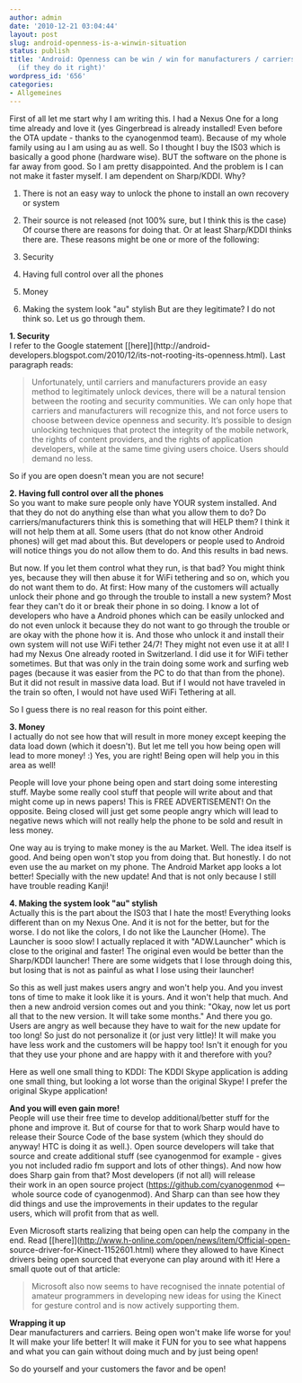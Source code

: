 ```yaml
---
author: admin
date: '2010-12-21 03:04:44'
layout: post
slug: android-openness-is-a-winwin-situation
status: publish
title: 'Android: Openness can be win / win for manufacturers / carriers / customers
  (if they do it right)'
wordpress_id: '656'
categories:
- Allgemeines
---
```


First of all let me start why I am writing this. I had a Nexus One for a long
time already and love it (yes Gingerbread is already installed! Even before
the OTA update - thanks to the cyanogenmod team). Because of my whole family
using au I am using au as well. So I thought I buy the IS03 which is basically
a good phone (hardware wise). BUT the software on the phone is far away from
good. So I am pretty disappointed. And the problem is I can not make it faster
myself. I am dependent on Sharp/KDDI. Why?

  1. There is not an easy way to unlock the phone to install an own recovery or system
  2. Their source is not released (not 100% sure, but I think this is the case)
Of course there are reasons for doing that. Or at least Sharp/KDDI thinks
there are. These reasons might be one or more of the following:

  1. Security
  2. Having full control over all the phones
  3. Money
  4. Making the system look "au" stylish
But are they legitimate? I do not think so. Let us go through them.

**1. Security**  
I refer to the Google statement [[here]](http://android-
developers.blogspot.com/2010/12/its-not-rooting-its-openness.html). Last
paragraph reads:

> Unfortunately, until carriers and manufacturers provide an easy method to
legitimately unlock devices, there will be a natural tension between the
rooting and security communities. We can only hope that carriers and
manufacturers will recognize this, and not force users to choose between
device openness and security. It’s possible to design unlocking techniques
that protect the integrity of the mobile network, the rights of content
providers, and the rights of application developers, while at the same time
giving users choice. Users should demand no less.

So if you are open doesn't mean you are not secure!

**2. Having full control over all the phones**  
So you want to make sure people only have YOUR system installed. And that they
do not do anything else than what you allow them to do? Do
carriers/manufacturers think this is something that will HELP them? I think it
will not help them at all. Some users (that do not know other Android phones)
will get mad about this. But developers or people used to Android will notice
things you do not allow them to do. And this results in bad news.

But now. If you let them control what they run, is that bad? You might think
yes, because they will then abuse it for WiFi tethering and so on, which you
do not want them to do. At first: How many of the customers will actually
unlock their phone and go through the trouble to install a new system? Most
fear they can't do it or break their phone in so doing. I know a lot of
developers who have a Android phones which can be easily unlocked and do not
even unlock it because they do not want to go through the trouble or are okay
with the phone how it is. And those who unlock it and install their own system
will not use WiFi tether 24/7! They might not even use it at all! I had my
Nexus One already rooted in Switzerland. I did use it for WiFi tether
sometimes. But that was only in the train doing some work and surfing web
pages (because it was easier from the PC to do that than from the phone). But
it did not result in massive data load. But if I would not have traveled in
the train so often, I would not have used WiFi Tethering at all.

So I guess there is no real reason for this point either.

**3. Money**  
I actually do not see how that will result in more money except keeping the
data load down (which it doesn't). But let me tell you how being open will
lead to more money! :) Yes, you are right! Being open will help you in this
area as well!

People will love your phone being open and start doing some interesting stuff.
Maybe some really cool stuff that people will write about and that might come
up in news papers! This is FREE ADVERTISEMENT! On the opposite. Being closed
will just get some people angry which will lead to negative news which will
not really help the phone to be sold and result in less money.

One way au is trying to make money is the au Market. Well. The idea itself is
good. And being open won't stop you from doing that. But honestly. I do not
even use the au market on my phone. The Android Market app looks a lot better!
Specially with the new update! And that is not only because I still have
trouble reading Kanji!

**4. Making the system look "au" stylish**  
Actually this is the part about the IS03 that I hate the most! Everything
looks different than on my Nexus One. And it is not for the better, but for
the worse. I do not like the colors, I do not like the Launcher (Home). The
Launcher is sooo slow! I actually replaced it with "ADW.Launcher" which is
close to the original and faster! The original even would be better than the
Sharp/KDDI launcher! There are some widgets that I lose through doing this,
but losing that is not as painful as what I lose using their launcher!

So this as well just makes users angry and won't help you. And you invest tons
of time to make it look like it is yours. And it won't help that much. And
then a new android version comes out and you think: "Okay, now let us port all
that to the new version. It will take some months." And there you go. Users
are angry as well because they have to wait for the new update for too long!
So just do not personalize it (or just very little)! It will make you have
less work and the customers will be happy too! Isn't it enough for you that
they use your phone and are happy with it and therefore with you?

Here as well one small thing to KDDI: The KDDI Skype application is adding one
small thing, but looking a lot worse than the original Skype! I prefer the
original Skype application!

**And you will even gain more!**  
People will use their free time to develop additional/better stuff for the
phone and improve it. But of course for that to work Sharp would have to
release their Source Code of the base system (which they should do anyway! HTC
is doing it as well.). Open source developers will take that source and create
additional stuff (see cyanogenmod for example - gives you not included radio
fm support and lots of other things). And now how does Sharp gain from that?
Most developers (if not all) will release their work in an open source project
(https://github.com/cyanogenmod <-- whole source code of cyanogenmod). And
Sharp can than see how they did things and use the improvements in their
updates to the regular users, which will profit from that as well.

Even Microsoft starts realizing that being open can help the company in the
end. Read [[here]](http://www.h-online.com/open/news/item/Official-open-
source-driver-for-Kinect-1152601.html) where they allowed to have Kinect
drivers being open sourced that everyone can play around with it! Here a small
quote out of that article:

> Microsoft also now seems to have recognised the innate potential of amateur
programmers in developing new ideas for using the Kinect for gesture control
and is now actively supporting them.

**Wrapping it up**  
Dear manufacturers and carriers. Being open won't make life worse for you! It
will make your life better! It will make it FUN for you to see what happens
and what you can gain without doing much and by just being open!

So do yourself and your customers the favor and be open!

